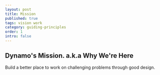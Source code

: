 ```yaml
---
layout: post
title: Mission
published: true
tags: vision work
category: guiding-principles
order: 1
intro: false
---
```

## Dynamo's Mission. a.k.a Why We're Here

Build a better place to work on challenging problems through good design.
